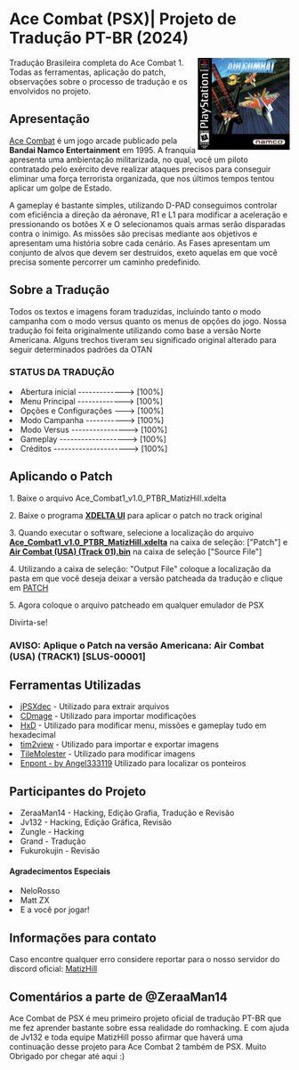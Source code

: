 <h1>Ace Combat (PSX)| Projeto de Tradução PT-BR (2024) </h1>

<img width="165" height="165" align="right" src="https://github.com/Matizhill/Ace-Combat-PTBR/blob/main/image/ps1_aircombat.jpg">
    <p>Tradução Brasileira completa do Ace Combat 1. Todas as ferramentas, aplicação do patch, observações sobre o processo de tradução e os envolvidos no projeto.</p>

<h2>Apresentação</h2>
    <p><u>Ace Combat</u> é um jogo arcade publicado pela <b>Bandai Namco Entertainment</b> em 1995. A franquia apresenta uma ambientação militarizada, no qual, você um piloto contratado pelo exército deve realizar ataques precisos para conseguir eliminar uma força terrorista organizada, que nos últimos tempos tentou aplicar um golpe de Estado.</p>
    <p>A gameplay é bastante simples, utilizando D-PAD conseguimos controlar com eficiência a direção da aéronave, R1 e L1 para modificar a aceleração e pressionando os botões X e O selecionamos quais armas serão disparadas contra o inimigo.
    As missões são precisas mediante aos objetivos e apresentam uma história sobre cada cenário. As Fases apresentam um conjunto de alvos que devem ser destruídos, exeto aquelas em que você precisa somente percorrer um caminho predefinido.</p>

<h2>Sobre a Tradução</h2>
    <p> Todos os textos e imagens foram traduzidas, incluindo tanto o modo campanha com o modo versus quanto os menus de opções do jogo. Nossa tradução foi feita originalmente utilizando como base a versão Norte Americana. Alguns trechos tiveram seu significado original alterado para seguir determinados padrões da OTAN</p>
    <h3>STATUS DA TRADUÇÃO</h3>
    <li>Abertura inicial -------------> [100%]</li>
    <li>Menu Principal -------------> [100%]</li>
    <li>Opções e Configurações ---> [100%]</li>
    <li>Modo Campanha -----------> [100%]</li>
    <li>Modo Versus ----------------> [100%]</li>
    <li>Gameplay -------------------> [100%]</li>
    <li>Créditos ---------------------> [100%]</li>


<h2>Aplicando o Patch</h2>
    <p>1. Baixe o arquivo Ace_Combat1_v1.0_PTBR_MatizHill.xdelta</p>
    <p>2. Baixe o programa <a href="https://www.romhacking.net/utilities/598/"><b>XDELTA UI</b></a> para aplicar o patch no track original</p>
    <p>3. Quando executar o software, selecione a localização do arquivo <b><u>Ace_Combat1_v1.0_PTBR_MatizHill.xdelta</u></b> na caixa de seleção: ["Patch"] e <b><u>Air Combat (USA) (Track 01).bin</u></b> na caixa de seleção ["Source File"]</u></b></p>
    <p>4. Utilizando a caixa de seleção: "Output File" coloque a localização da pasta em que você deseja deixar a versão patcheada da tradução e clique em <u>PATCH</u></p>
    <p>5. Agora coloque o arquivo patcheado em qualquer emulador de PSX</p>
    <p>Divirta-se!</p>
    <h3>AVISO: Aplique o Patch na versão Americana: Air Combat (USA) (TRACK1) [SLUS-00001]</h3>

<h2>Ferramentas Utilizadas</h2>
    <li><a href="https://www.romhacking.net/utilities/658/"><u>jPSXdec</u></a> - Utilizado para extrair arquivos </li>
    <li><a href="https://www.romhacking.net/utilities/1435/"><u>CDmage</u></a> - Utilizado para importar modificações</li>
    <li><a href="https://mh-nexus.de/en/hxd/"><u>HxD</u></a> - Utilizado para modificar menu, missões e gameplay tudo em hexadecimal</li>
    <li><a href="https://github.com/lab313ru/tim2view"><u>tim2view</u></a> - Utilizado para importar e exportar imagens</li>
    <li><a href="https://www.romhacking.net/utilities/109/"><u>TileMolester</u></a> - Utilizado para modificar imagens</li>
    <li><a href="https://github.com/angel333119/Enpont"><u>Enpont - by Angel333119</u></a> Utilizado para localizar os ponteiros</li>

<h2>Participantes do Projeto</h2>
    <li>ZeraaMan14 - Hacking, Edição Grafia, Tradução e Revisão</li>
    <li>Jv132 - Hacking, Edição Gráfica, Revisão</li>
    <li>Zungle - Hacking</li>
    <li>Grand - Tradução</li>
    <li>Fukurokujin - Revisão</li>
    <h4>Agradecimentos Especiais</h4>
        <li>NeloRosso</li>
        <li>Matt ZX</li>
        <li>E a você por jogar!</li>

<h2>Informações para contato</h2>
    <p>Caso encontre qualquer erro considere reportar para o nosso servidor do discord oficial: <a href="https://discord.com/invite/Brax3b8FjE">MatizHill</a>

<h2>Comentários a parte de @ZeraaMan14</h2>
    <p>Ace Combat de PSX é meu primeiro projeto oficial de tradução PT-BR que me fez aprender bastante sobre essa realidade do romhacking. E com ajuda de Jv132 e toda equipe MatizHill posso afirmar que haverá uma continuação desse projeto para Ace Combat 2 também de PSX. Muito Obrigado por chegar até aqui :)</p>
